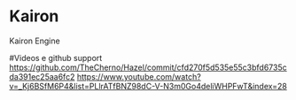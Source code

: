 # Kairon
Kairon Engine

#Videos e github support
https://github.com/TheCherno/Hazel/commit/cfd270f5d535e55c3bfd6735cda391ec25aa6fc2
https://www.youtube.com/watch?v=_Kj6BSfM6P4&list=PLlrATfBNZ98dC-V-N3m0Go4deliWHPFwT&index=28

